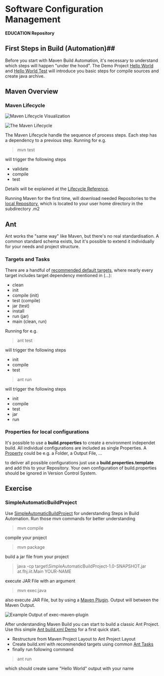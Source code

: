 # Software Configuration Management #

**EDUCATION Repository**

## First Steps in Build (Automation)##

Before you start with Maven Build Automation, it's necessary to understand which steps will happen "under the hood". The Demo Project [Hello World](../exercises/Hello-World/) and [Hello World Test](../exercises/Hello-World-Test/) will introduce you basic steps for compile sources and create java archive.

## Maven Overview ##

### Maven Lifecycle ###


![Maven Lifecycle Visualization](https://i2.wp.com/www.deegeu.com/wp-content/uploads/2016/12/004-Creating-Microservices.006.jpeg)


![The Maven Lifecycle](https://www.researchgate.net/profile/Christian_Plewnia2/publication/325650887/figure/fig7/AS:635238111789059@1528463976671/The-Maven-lifecycle_W640.jpg)

The Maven Lifecycle handle the sequence of process steps. Each step has a dependency to a previous step. Running for e.g.

> mvn test

will trigger the following steps

- validate
- compile
- test

Details will be explained at the [Lifecycle Reference](https://maven.apache.org/guides/introduction/introduction-to-the-lifecycle.html#Lifecycle_Reference "Maven Lifecycle Reference").

Running Maven for the first time, will download needed Repositories to the [local Repository](https://www.baeldung.com/maven-local-repository), which is located to your user home directory in the subdirectory .m2

## Ant ##

Ant works the "same way" like Maven, but there's no real standardisation. A common standard schema exists, but it's possible to extend it individually for your needs and project structure.

### Targets and Tasks ###

There are a handful of [recommended default targets](http://ant.apache.org/manual/tutorial-HelloWorldWithAnt.html), where nearly every target includes target dependency mentioned in (...):

- clean
- init
- compile (init)
- test (compile)
- jar (test)
- install
- run (jar)
- main (clean, run)

Running for e.g.

> ant test

will trigger the following steps

- init
- compile
- test

> ant run

will trigger the following steps

- init
- compile
- test
- jar
- run

### Properties for local configurations ###

It's possible to use a **build.properties** to create a environment independet build. All individual configurations are included as single Properties. A [Property](https://ant.apache.org/manual/Tasks/property.html) could be e.g. a Folder, a Output File, ...

to deliver all possible configurations just use a **build.properties.template** and add this to your Repository. Your own configuration of build.properties should be ignored in Version Control System.

## Exercise ##

### SimpleAutomaticBuildProject ###

Use [SimpleAutomaticBuildProject](SimpleAutomaticBuildProject) for understanding Steps in Build Automation. Run those mvn commands for better understanding

> mvn compile

compile your project

> mvn package

build a jar file from your project

> java -cp target\SimpleAutomaticBuildProject-1.0-SNAPSHOT.jar at.fhj.iit.Main YOUR-NAME

execute JAR File with an argument

> mvn exec:java

also execute JAR File, but by using a [Maven Plugin](https://mvnrepository.com/artifact/org.codehaus.mojo/exec-maven-plugin "Exec Maven Plugin"). Output will between the Maven Output.

![Example Output of exec-maven-plugin](./SimpleAutomaticBuildProject/site/exec-maven-plugin-output.jpg)


After understanding Maven Build you can start to build a classic Ant Project. Use this simple [Ant build.xml Demo](build.xml "just a simple introduction for build.xml") for a first quick start.

- Restructure from Maven Project Layout to Ant Project Layout
- Create build.xml with recommended targets using common [Ant Tasks](https://ant.apache.org/manual/tasksoverview.html)
- finally run following command

> ant run

which should create same "Hello World" output with your name